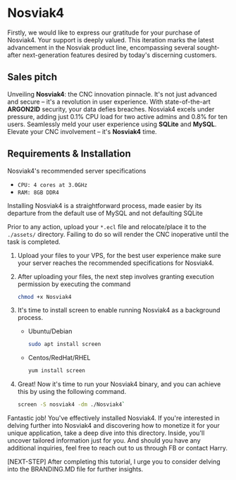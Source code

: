# Nosviak4

Firstly, we would like to express our gratitude for your purchase of Nosviak4. Your support is deeply valued. This iteration marks the latest advancement in the Nosviak product line, encompassing several sought-after next-generation features desired by today's discerning customers.

## Sales pitch

Unveiling **Nosviak4**: the CNC innovation pinnacle. It's not just advanced and secure – it's a revolution in user experience. With state-of-the-art **ARGON2ID** security, your data defies breaches. Nosviak4 excels under pressure, adding just 0.1% CPU load for two active admins and 0.8% for ten users. Seamlessly meld your user experience using **SQLite** and **MySQL**. Elevate your CNC involvement – it's **Nosviak4** time.

## Requirements & Installation

Nosviak4's recommended server specifications

- `CPU: 4 cores at 3.0GHz`
- `RAM: 8GB DDR4`

Installing Nosviak4 is a straightforward process, made easier by its departure from the default use of MySQL and not defaulting SQLite

Prior to any action, upload your `*.ecl` file and relocate/place it to the `./assets/` directory. Failing to do so will render the CNC inoperative until the task is completed.

1. Upload your files to your VPS, for the best user experience make sure your server reaches the recommended specifications for Nosviak4.
2. After uploading your files, the next step involves granting execution permission by executing the command

   ```bash
   chmod +x Nosviak4
   ```

3. It's time to install screen to enable running Nosviak4 as a background process.
   - Ubuntu/Debian

     ```bash
     sudo apt install screen
     ```

   - Centos/RedHat/RHEL

     ```bash
     yum install screen
     ```

4. Great! Now it's time to run your Nosviak4 binary, and you can achieve this by using the following command.

   ```bash
   screen -S nosviak4 -dm ./Nosviak4`
   ```

Fantastic job! You've effectively installed Nosviak4. If you're interested in delving further into Nosviak4 and discovering how to monetize it for your unique application, take a deep dive into this directory. Inside, you'll uncover tailored information just for you. And should you have any additional inquiries, feel free to reach out to us through FB or contact Harry.

[NEXT-STEP] After completing this tutorial, I urge you to consider delving into the BRANDING.MD file for further insights.
